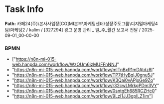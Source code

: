 # Task Info

**Path:** 카페24(주)\본사사업장\[CG]MI본부\마케팅센터\성장주도그룹\디지털마케팅4팀\마케팅2 / kalim / [327294] 광고 운영 관리 _ 일_주_월간 보고서 전달 / 2025-09-01_00-00-00

### BPMN
- ["https://n8n-mi-015-web.hanpda.com/workflow/WzOUm6izMUFFnNNJ"
- "https://n8n-mi-015-web.hanpda.com/workflow/mITnBxR1mDAtdz8l"
- "https://n8n-mi-015-web.hanpda.com/workflow/TP7tHyBqIJ0gnu5J"
- "https://n8n-mi-015-web.hanpda.com/workflow/K3Qai0vAPjxGe9Zo"
- "https://n8n-mi-015-web.hanpda.com/workflow/r32cwLMrkgPDm3VY"
- "https://n8n-mi-015-web.hanpda.com/workflow/0sntgEh685RCZHc0"
- "https://n8n-mi-015-web.hanpda.com/workflow/9LzI1JJ3gpILZ1im"]

